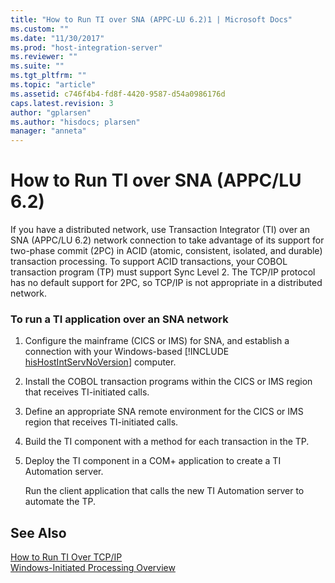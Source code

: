 ```yaml
---
title: "How to Run TI over SNA (APPC-LU 6.2)1 | Microsoft Docs"
ms.custom: ""
ms.date: "11/30/2017"
ms.prod: "host-integration-server"
ms.reviewer: ""
ms.suite: ""
ms.tgt_pltfrm: ""
ms.topic: "article"
ms.assetid: c746f4b4-fd8f-4420-9587-d54a0986176d
caps.latest.revision: 3
author: "gplarsen"
ms.author: "hisdocs; plarsen"
manager: "anneta"
---
```

# How to Run TI over SNA (APPC/LU 6.2)
If you have a distributed network, use Transaction Integrator (TI) over an SNA (APPC/LU 6.2) network connection to take advantage of its support for two-phase commit (2PC) in ACID (atomic, consistent, isolated, and durable) transaction processing. To support ACID transactions, your COBOL transaction program (TP) must support Sync Level 2. The TCP/IP protocol has no default support for 2PC, so TCP/IP is not appropriate in a distributed network.  
  
### To run a TI application over an SNA network  
  
1. Configure the mainframe (CICS or IMS) for SNA, and establish a connection with your Windows-based [!INCLUDE [hisHostIntServNoVersion](../includes/hishostintservnoversion-md.md)] computer.  
  
2. Install the COBOL transaction programs within the CICS or IMS region that receives TI-initiated calls.  
  
3. Define an appropriate SNA remote environment for the CICS or IMS region that receives TI-initiated calls.  
  
4. Build the TI component with a method for each transaction in the TP.  
  
5. Deploy the TI component in a COM+ application to create a TI Automation server.  
  
   Run the client application that calls the new TI Automation server to automate the TP.  
  
## See Also  
 [How to Run TI Over TCP/IP](../core/how-to-run-ti-over-tcp-ip2.md)   
 [Windows-Initiated Processing Overview](../core/windows-initiated-processing-overview2.md)